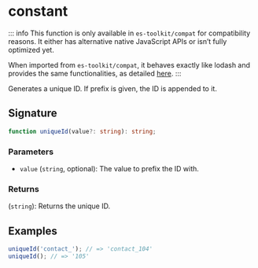 # constant

::: info
This function is only available in `es-toolkit/compat` for compatibility reasons. It either has alternative native JavaScript APIs or isn’t fully optimized yet.

When imported from `es-toolkit/compat`, it behaves exactly like lodash and provides the same functionalities, as detailed [here](../../../compatibility.md).
:::

Generates a unique ID. If prefix is given, the ID is appended to it.

## Signature

```typescript
function uniqueId(value?: string): string;
```

### Parameters

- `value` (`string`, optional): The value to prefix the ID with.

### Returns

(`string`): Returns the unique ID.

## Examples

```typescript
uniqueId('contact_'); // => 'contact_104'
uniqueId(); // => '105'
```
